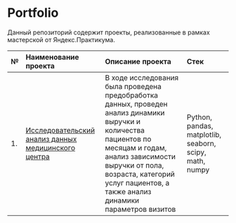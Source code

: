# Portfolio
Данный репозиторий содержит проекты, реализованные в рамках мастерской от Яндекс.Практикума.

| №  | Наименование проекта  | Описание проекта | Стек |
|:-- |:----------------------|:--------------|:-------------|
| 1. |[Исследовательский анализ данных медицинского центра](https://github.com/OK-Mage/Portfolio/tree/ad5fc7dcec16aeb8141722873218c45d0b5776c7/%D0%90%D0%BD%D0%B0%D0%BB%D0%B8%D0%B7%20%D0%B4%D0%B0%D0%BD%D0%BD%D1%8B%D1%85%20%D0%BC%D0%B5%D0%B4%D0%B8%D1%86%D0%B8%D0%BD%D1%81%D0%BA%D0%BE%D0%B3%D0%BE%20%D1%86%D0%B5%D0%BD%D1%82%D1%80%D0%B0)|В ходе исследования была проведена предобработка данных, проведен анализ динамики выручки и количества пациентов по месяцам и годам, анализ зависимости выручки от пола, возраста, категорий услуг пациентов, а также анализ динамики параметров визитов|Python, pandas, matplotlib, seaborn, scipy, math, numpy|
